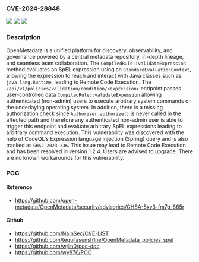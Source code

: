 ### [CVE-2024-28848](https://cve.mitre.org/cgi-bin/cvename.cgi?name=CVE-2024-28848)
![](https://img.shields.io/static/v1?label=Product&message=OpenMetadata&color=blue)
![](https://img.shields.io/static/v1?label=Version&message=%3D%20%3C%201.2.4%20&color=brighgreen)
![](https://img.shields.io/static/v1?label=Vulnerability&message=CWE-94%3A%20Improper%20Control%20of%20Generation%20of%20Code%20('Code%20Injection')&color=brighgreen)

### Description

OpenMetadata is a unified platform for discovery, observability, and governance powered by a central metadata repository, in-depth lineage, and seamless team collaboration. The `‎CompiledRule::validateExpression` method evaluates an SpEL expression using an `StandardEvaluationContext`, allowing the expression to reach and interact with Java classes such as `java.lang.Runtime`, leading to Remote Code Execution. The `/api/v1/policies/validation/condition/<expression>` endpoint passes user-controlled data `CompiledRule::validateExpession` allowing authenticated (non-admin) users to execute arbitrary system commands on the underlaying operating system. In addition, there is a missing authorization check since `Authorizer.authorize()` is never called in the affected path and therefore any authenticated non-admin user is able to trigger this endpoint and evaluate arbitrary SpEL expressions leading to arbitrary command execution. This vulnerability was discovered with the help of CodeQL's Expression language injection (Spring) query and is also tracked as `GHSL-2023-236`. This issue may lead to Remote Code Execution and has been resolved in version 1.2.4. Users are advised to upgrade. There are no known workarounds for this vulnerability.

### POC

#### Reference
- https://github.com/open-metadata/OpenMetadata/security/advisories/GHSA-5xv3-fm7g-865r

#### Github
- https://github.com/NaInSec/CVE-LIST
- https://github.com/tequilasunsh1ne/OpenMetadata_policies_spel
- https://github.com/wjlin0/poc-doc
- https://github.com/wy876/POC


